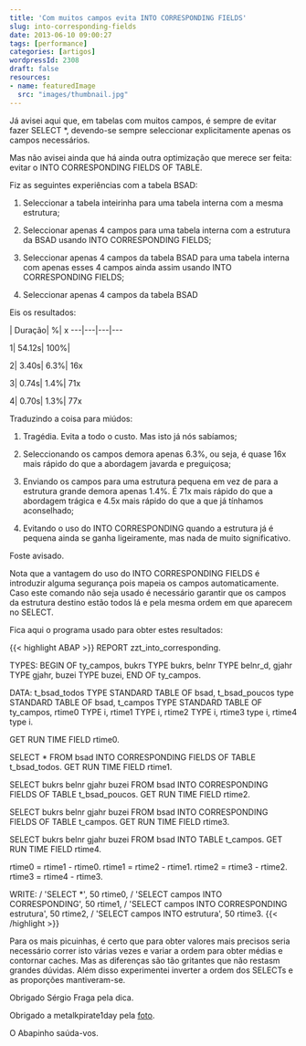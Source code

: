 ```yaml
---
title: 'Com muitos campos evita INTO CORRESPONDING FIELDS'
slug: into-corresponding-fields
date: 2013-06-10 09:00:27
tags: [performance]
categories: [artigos]
wordpressId: 2308
draft: false
resources:
- name: featuredImage
  src: "images/thumbnail.jpg"
---
```

Já avisei aqui que, em tabelas com muitos campos, é sempre de evitar fazer SELECT *, devendo-se sempre seleccionar explicitamente apenas os campos necessários.

Mas não avisei ainda que há ainda outra optimização que merece ser feita: evitar o INTO CORRESPONDING FIELDS OF TABLE.

<!--more-->

Fiz as seguintes experiências com a tabela BSAD:

  1. Seleccionar a tabela inteirinha para uma tabela interna com a mesma estrutura;

  2. Seleccionar apenas 4 campos para uma tabela interna com a estrutura da BSAD usando INTO CORRESPONDING FIELDS;

  3. Seleccionar apenas 4 campos da tabela BSAD para uma tabela interna com apenas esses 4 campos ainda assim usando INTO CORRESPONDING FIELDS;

  4. Seleccionar apenas 4 campos da tabela BSAD

Eis os resultados:

 | Duração| %| x
---|---|---|---

1| 54.12s| 100%|

2| 3.40s| 6.3%| 16x

3| 0.74s| 1.4%| 71x

4| 0.70s| 1.3%| 77x

Traduzindo a coisa para miúdos:

  1. Tragédia. Evita a todo o custo. Mas isto já nós sabíamos;

  2. Seleccionando os campos demora apenas 6.3%, ou seja, é quase 16x mais rápido do que a abordagem javarda e preguiçosa;

  3. Enviando os campos para uma estrutura pequena em vez de para a estrutura grande demora apenas 1.4%. É 71x mais rápido do que a abordagem trágica e 4.5x mais rápido do que a que já tínhamos aconselhado;

  4. Evitando o uso do INTO CORRESPONDING quando a estrutura já é pequena ainda se ganha ligeiramente, mas nada de muito significativo.

Foste avisado.

Nota que a vantagem do uso do INTO CORRESPONDING FIELDS é introduzir alguma segurança pois mapeia os campos automaticamente. Caso este comando não seja usado é necessário garantir que os campos da estrutura destino estão todos lá e pela mesma ordem em que aparecem no SELECT.

Fica aqui o programa usado para obter estes resultados:


{{< highlight ABAP >}}
REPORT zzt_into_corresponding.

TYPES: BEGIN OF ty_campos,
         bukrs TYPE bukrs,
         belnr TYPE belnr_d,
         gjahr TYPE gjahr,
         buzei TYPE buzei,
       END OF ty_campos.

DATA: t_bsad_todos  TYPE STANDARD TABLE OF bsad,
      t_bsad_poucos type STANDARD TABLE OF bsad,
      t_campos      TYPE STANDARD TABLE OF ty_campos,
      rtime0        TYPE i,
      rtime1        TYPE i,
      rtime2        TYPE i,
      rtime3        type i,
      rtime4        type i.

GET RUN TIME FIELD rtime0.

SELECT * FROM bsad
  INTO CORRESPONDING FIELDS OF TABLE t_bsad_todos.
GET RUN TIME FIELD rtime1.

SELECT bukrs belnr gjahr buzei FROM bsad
  INTO CORRESPONDING FIELDS OF TABLE t_bsad_poucos.
GET RUN TIME FIELD rtime2.

SELECT bukrs belnr gjahr buzei FROM bsad
  INTO CORRESPONDING FIELDS OF TABLE t_campos.
GET RUN TIME FIELD rtime3.

SELECT bukrs belnr gjahr buzei FROM bsad
  INTO TABLE t_campos.
GET RUN TIME FIELD rtime4.

rtime0 = rtime1 - rtime0.
rtime1 = rtime2 - rtime1.
rtime2 = rtime3 - rtime2.
rtime3 = rtime4 - rtime3.

WRITE: / 'SELECT *', 50 rtime0,
       / 'SELECT campos INTO CORRESPONDING', 50 rtime1,
       / 'SELECT campos INTO CORRESPONDING estrutura', 50 rtime2,
       / 'SELECT campos INTO estrutura', 50 rtime3.
{{< /highlight >}}

Para os mais picuinhas, é certo que para obter valores mais precisos seria necessário correr isto várias vezes e variar a ordem para obter médias e contornar caches. Mas as diferenças são tão gritantes que não restasm grandes dúvidas. Além disso experimentei inverter a ordem dos SELECTs e as proporções mantiveram-se.

Obrigado Sérgio Fraga pela dica.

Obrigado a metalkpirate1day pela [foto][1].

O Abapinho saúda-vos.

   [1]: http://www.flickr.com/photos/metalkpirate1day/3859785368
